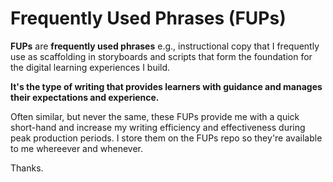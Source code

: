 <h1>Frequently Used Phrases (FUPs)</h1>

<p><b>FUPs</b> are <b>frequently used phrases</b> e.g., instructional copy that I frequently use as scaffolding in storyboards and scripts that form the foundation for the digital learning experiences I build.</p>
<p><b>It's the type of writing that provides learners with guidance and manages their expectations and experience.</b></p>
<p>Often similar, but never the same, these FUPs provide me with a quick short-hand and increase my writing efficiency and effectiveness during peak production periods. I store them on the FUPs repo so they're available to me whereever and whenever.</p> <p>Thanks.</p>
